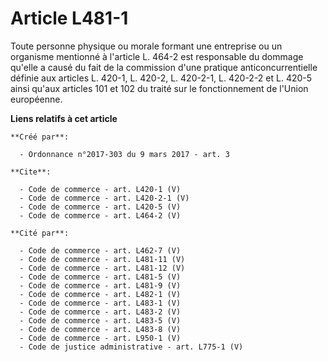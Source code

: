 # Article L481-1

Toute personne physique ou morale formant une entreprise ou un organisme mentionné à l'article L. 464-2 est responsable du
dommage qu'elle a causé du fait de la commission d'une pratique anticoncurrentielle définie aux articles L. 420-1, L. 420-2,
L. 420-2-1, L. 420-2-2 et L. 420-5 ainsi qu'aux articles 101 et 102 du traité sur le fonctionnement de l'Union européenne.

**Liens relatifs à cet article**

	**Créé par**:

	  - Ordonnance n°2017-303 du 9 mars 2017 - art. 3

	**Cite**:

	  - Code de commerce - art. L420-1 (V)
	  - Code de commerce - art. L420-2-1 (V)
	  - Code de commerce - art. L420-5 (V)
	  - Code de commerce - art. L464-2 (V)

	**Cité par**:

	  - Code de commerce - art. L462-7 (V)
	  - Code de commerce - art. L481-11 (V)
	  - Code de commerce - art. L481-12 (V)
	  - Code de commerce - art. L481-5 (V)
	  - Code de commerce - art. L481-9 (V)
	  - Code de commerce - art. L482-1 (V)
	  - Code de commerce - art. L483-1 (V)
	  - Code de commerce - art. L483-2 (V)
	  - Code de commerce - art. L483-5 (V)
	  - Code de commerce - art. L483-8 (V)
	  - Code de commerce - art. L950-1 (V)
	  - Code de justice administrative - art. L775-1 (V)
